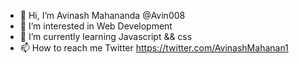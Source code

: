 - 👋 Hi, I’m Avinash Mahananda @Avin008
- 👀 I’m interested in Web Development 
- 🌱 I’m currently learning Javascript && css
- 📫 How to reach me Twitter https://twitter.com/AvinashMahanan1
<!---
Avin008/Avin008 is a ✨ special ✨ repository because its `README.md` (this file) appears on your GitHub profile.
You can click the Preview link to take a look at your changes.
--->
